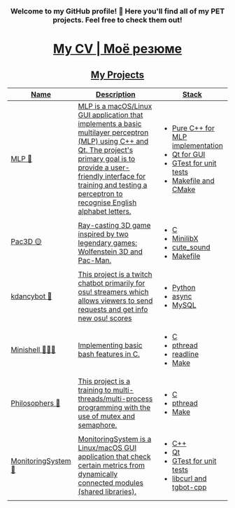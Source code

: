 <h3 align=center>Welcome to my GitHub profile! 👋 Here you'll find all of my PET projects. Feel free to check them out!</h3>

<h1 align=center><a href="CV.pdf">My CV | Моё резюме</h1>

<h2 align=center>My Projects</h2>

| Name | Description | Stack |
| --- | - | - |
| [MLP 🧠](https://github.com/AndrefHub/MLP) | MLP is a macOS/Linux GUI application that implements a basic multilayer perceptron (MLP) using C++ and Qt. The project's primary goal is to provide a user-friendly interface for training and testing a perceptron to recognise English alphabet letters. | <ul><li>Pure C++ for MLP implementation</li><li>Qt for GUI</li><li>GTest for unit tests</li><li>Makefile and CMake</li></ul> |
| [Pac3D 🟡](https://github.com/AndrefHub/cub3d) | Ray-casting 3D game inspired by two legendary games: Wolfenstein 3D and Pac-Man. | <ul><li>C</li><li>MinilibX</li><li>cute_sound</li><li>Makefile</li></ul> |
| [kdancybot 🤖](https://github.com/AndrefHub/kdancybot) | This project is a twitch chatbot primarily for osu! streamers which allows viewers to send requests and get info new osu! scores | <ul><li>Python</li><li>async</li><li>MySQL</li></ul> | 
| [Minishell 👨🏻‍💻](https://github.com/AndrefHub/minishell) | Implementing basic bash features in C. | <ul><li>C</li><li>pthread</li><li>readline</li><li>Make</li></ul> |
| [Philosophers 🤔](https://github.com/LudwigAndreas/philosophers42) | This project is a training to multi-threads/multi-process programming with the use of mutex and semaphore. | <ul><li>C</li><li>pthread</li><li>Make</li></ul> |
| [MonitoringSystem 👀](https://github.com/LudwigAndreas/MonitoringSystem) | MonitoringSystem is a Linux/macOS GUI application that check certain metrics from dynamically connected modules (shared libraries). | <ul><li>C++</li><li>Qt</li><li>GTest for unit tests</li><li>libcurl and tgbot-cpp</li></ul> |



<!--
**AndrefHub/AndrefHub** is a ✨ _special_ ✨ repository because its `README.md` (this file) appears on your GitHub profile.

Here are some ideas to get you started:

- 🔭 I’m currently working on ...
- 🌱 I’m currently learning ...
- 👯 I’m looking to collaborate on ...
- 🤔 I’m looking for help with ...
- 💬 Ask me about ...
- 📫 How to reach me: ...
- 😄 Pronouns: ...
- ⚡ Fun fact: ...
-->
